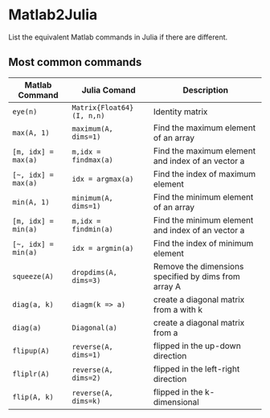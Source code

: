 # Matlab2Julia
List the equivalent Matlab commands  in Julia if there are different.


## Most common commands
| Matlab Command | Julia Comand | Description | 
| --- | --- | --- |
| `eye(n)`| `Matrix{Float64}(I, n,n)` | Identity matrix  |
| `max(A, 1)` | `maximum(A, dims=1)` | Find the maximum element of an array|
|`[m, idx] = max(a)` | `m,idx = findmax(a)` | Find the maximum element and index of an vector a|
| `[~, idx] = max(a)` | `idx = argmax(a)` | Find the index of maximum element |
| `min(A, 1)` | `minimum(A, dims=1)` | Find the minimum element of an array|
|`[m, idx] = min(a)` | `m,idx = findmin(a)` | Find the minimum element and index of an vector a|
| `[~, idx] = min(a)` | `idx = argmin(a)` | Find the index of minimum element |
| `squeeze(A)`|`dropdims(A, dims=3)` |Remove the dimensions specified by dims from array A |
|`diag(a, k)` |  `diagm(k => a)` | create a diagonal matrix from a with k|
|`diag(a)` |  `Diagonal(a)` | create a diagonal matrix from a|
|`flipup(A)`|`reverse(A, dims=1)`| flipped in the up-down direction |
|`fliplr(A)`|`reverse(A, dims=2)`| flipped in the left-right direction |
|`flip(A, k)`|`reverse(A, dims=k)`| flipped in the k-dimensional|

